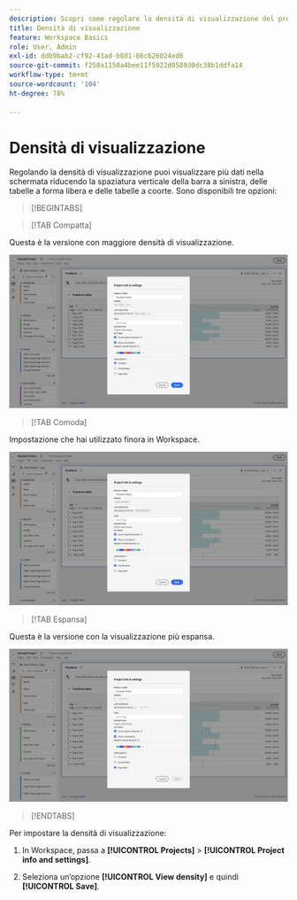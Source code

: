 ```yaml
---
description: Scopri come regolare la densità di visualizzazione del progetto in Analysis Workspace.
title: Densità di visualizzazione
feature: Workspace Basics
role: User, Admin
exl-id: ddb9bab2-cf92-41ad-b8d1-86c626024ed6
source-git-commit: f258a1150a4bee11f5922d058930dc38b1ddfa14
workflow-type: tm+mt
source-wordcount: '104'
ht-degree: 78%

---
```


# Densità di visualizzazione

Regolando la densità di visualizzazione puoi visualizzare più dati nella schermata riducendo la spaziatura verticale della barra a sinistra, delle tabelle a forma libera e delle tabelle a coorte. Sono disponibili tre opzioni:

>[!BEGINTABS]

>[!TAB Compatta]

Questa è la versione con maggiore densità di visualizzazione.

![Densità della visualizzazione compatta.](assets/view-density-compact.png)

>[!TAB Comoda]

Impostazione che hai utilizzato finora in Workspace.

![Densità della visualizzazione espansa.](assets/view-density-comfortable.png)

>[!TAB Espansa]

Questa è la versione con la visualizzazione più espansa.

![Densità della visualizzazione espansa.](assets/view-density-expanded.png)

>[!ENDTABS]


Per impostare la densità di visualizzazione:

1. In Workspace, passa a **[!UICONTROL Projects]** > **[!UICONTROL Project info and settings]**.

1. Seleziona un’opzione **[!UICONTROL View density]** e quindi **[!UICONTROL Save]**.



<!--
# [!UICONTROL View Density]

Adjusting the [!UICONTROL view density] lets you see more data on the screen by reducing the vertical padding of the left rail, freeform tables and cohort tables. You have 3 options when toggling the view density via radio buttons:

- **[!UICONTROL Compact]**: This is the version with the most condensed view.
- **[!UICONTROL Comfortable]**: This leaves a little more padding than the Compact version.
- **[!UICONTROL Expanded]** (default): This is the view you are used to in Workspace.

![](assets/view-density.png)

To set the view density:

1. In Workspace, navigate to **[!UICONTROL Projects]** > **[!UICONTROL Project Info and Settings]**.

1. Select among the 3 options outlined above and click **[!UICONTROL Save]**.


>[!BEGINSHADEBOX]

See ![VideoCheckedOut](/help/assets/icons/VideoCheckedOut.svg) [View density](https://video.tv.adobe.com/v/327938?quality=12&learn=on&captions=ita){target="_blank"} for a demo video.

>[!ENDSHADEBOX]


-->
